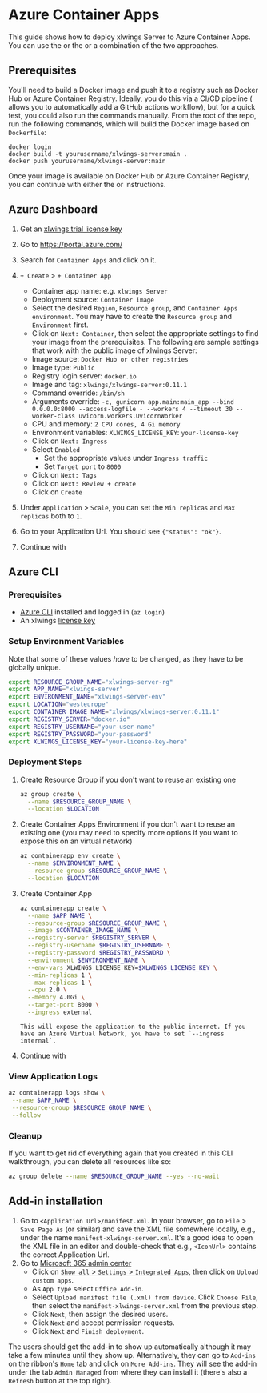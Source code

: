 # Azure Container Apps

This guide shows how to deploy xlwings Server to Azure Container Apps. You can use the [](#azure-dashboard) or the [](#azure-cli) or a combination of the two approaches.

## Prerequisites

You'll need to build a Docker image and push it to a registry such as Docker Hub or Azure Container Registry. Ideally, you do this via a CI/CD pipeline ([](#azure-dashboard) allows you to automatically add a GitHub actions workflow), but for a quick test, you could also run the commands manually. From the root of the repo, run the following commands, which will build the Docker image based on `Dockerfile`:

```
docker login
docker build -t yourusername/xlwings-server:main .
docker push yourusername/xlwings-server:main
```

Once your image is available on Docker Hub or Azure Container Registry, you can continue with either the [](#azure-cli) or [](#azure-dashboard) instructions.

## Azure Dashboard

1. Get an [xlwings trial license key](https://www.xlwings.org/trial)
2. Go to https://portal.azure.com/
3. Search for `Container Apps` and click on it.
4. `+ Create` > `+ Container App`

   - Container app name: e.g. `xlwings Server`
   - Deployment source: `Container image`
   - Select the desired `Region`, `Resource group`, and `Container Apps environment`. You may have to create the `Resource group` and `Environment` first.
   - Click on `Next: Container`, then select the appropriate settings to find your image from the prerequisites. The following are sample settings that work with the public image of xlwings Server:
   - Image source: `Docker Hub or other registries`
   - Image type: `Public`
   - Registry login server: `docker.io`
   - Image and tag: `xlwings/xlwings-server:0.11.1`
   - Command override: `/bin/sh`
   - Arguments override: `-c, gunicorn app.main:main_app --bind 0.0.0.0:8000 --access-logfile - --workers 4 --timeout 30 --worker-class uvicorn.workers.UvicornWorker`
   - CPU and memory: `2 CPU cores, 4 Gi memory`
   - Environment variables: `XLWINGS_LICENSE_KEY`: `your-license-key`
   - Click on `Next: Ingress`
   - Select `Enabled`
     - Set the appropriate values under `Ingress traffic`
     - Set `Target port` to `8000`
   - Click on `Next: Tags`
   - Click on `Next: Review + create`
   - Click on `Create`

5. Under `Application` > `Scale`, you can set the `Min replicas` and `Max replicas` both to `1`.
6. Go to your Application Url. You should see `{"status": "ok"}`.
7. Continue with [](#add-in-installation)

## Azure CLI

### Prerequisites

- [Azure CLI](https://docs.microsoft.com/en-us/cli/azure/install-azure-cli) installed and logged in (`az login`)
- An xlwings [license key](https://www.xlwings.org/trial)

### Setup Environment Variables

Note that some of these values _have_ to be changed, as they have to be globally unique.

```bash
export RESOURCE_GROUP_NAME="xlwings-server-rg"
export APP_NAME="xlwings-server"
export ENVIRONMENT_NAME="xlwings-server-env"
export LOCATION="westeurope"
export CONTAINER_IMAGE_NAME="xlwings/xlwings-server:0.11.1"
export REGISTRY_SERVER="docker.io"
export REGISTRY_USERNAME="your-user-name"
export REGISTRY_PASSWORD="your-password"
export XLWINGS_LICENSE_KEY="your-license-key-here"
```

### Deployment Steps

1. Create Resource Group if you don't want to reuse an existing one

   ```bash
   az group create \
     --name $RESOURCE_GROUP_NAME \
     --location $LOCATION
   ```

2. Create Container Apps Environment if you don't want to reuse an existing one (you may need to specify more options if you want to expose this on an virtual network)

   ```bash
   az containerapp env create \
     --name $ENVIRONMENT_NAME \
     --resource-group $RESOURCE_GROUP_NAME \
     --location $LOCATION
   ```

3. Create Container App

   ```bash
   az containerapp create \
     --name $APP_NAME \
     --resource-group $RESOURCE_GROUP_NAME \
     --image $CONTAINER_IMAGE_NAME \
     --registry-server $REGISTRY_SERVER \
     --registry-username $REGISTRY_USERNAME \
     --registry-password $REGISTRY_PASSWORD \
     --environment $ENVIRONMENT_NAME \
     --env-vars XLWINGS_LICENSE_KEY=$XLWINGS_LICENSE_KEY \
     --min-replicas 1 \
     --max-replicas 1 \
     --cpu 2.0 \
     --memory 4.0Gi \
     --target-port 8000 \
     --ingress external
   ```

   ```{note}
   This will expose the application to the public internet. If you have an Azure Virtual Network, you have to set `--ingress internal`.
   ```

4. Continue with [](#add-in-installation)

### View Application Logs

```bash
az containerapp logs show \
 --name $APP_NAME \
 --resource-group $RESOURCE_GROUP_NAME \
 --follow
```

### Cleanup

If you want to get rid of everything again that you created in this CLI walkthrough, you can delete all resources like so:

```bash
az group delete --name $RESOURCE_GROUP_NAME --yes --no-wait
```

## Add-in installation

1. Go to `<Application Url>/manifest.xml`. In your browser, go to `File` > `Save Page As` (or similar) and save the XML file somewhere locally, e.g., under the name `manifest-xlwings-server.xml`. It's a good idea to open the XML file in an editor and double-check that e.g., `<IconUrl>` contains the correct Application Url.
2. Go to [Microsoft 365 admin center](https://admin.microsoft.com/)
   - Click on [`Show all` > `Settings` > `Integrated Apps`](https://admin.microsoft.com/#/Settings/IntegratedApps), then click on `Upload custom apps`.
   - As `App type` select `Office Add-in`.
   - Select `Upload manifest file (.xml) from device`. Click `Choose File`, then select the `manifest-xlwings-server.xml` from the previous step.
   - Click `Next`, then assign the desired users.
   - Click `Next` and accept permission requests.
   - Click `Next` and `Finish deployment`.

The users should get the add-in to show up automatically although it may take a few minutes until they show up. Alternatively, they can go to `Add-ins` on the ribbon's `Home` tab and click on `More Add-ins`. They will see the add-in under the tab `Admin Managed` from where they can install it (there's also a `Refresh` button at the top right).
